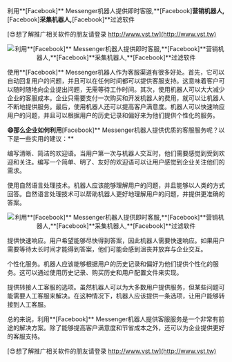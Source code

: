 利用**[Facebook]** Messenger机器人提供即时客服,**[Facebook]**营销机器人,**[Facebook]**采集机器人,**[Facebook]**过滤软件

[😍想了解推广相关软件的朋友请登录 http://www.vst.tw](http://www.vst.tw)

 <center><img src="https://vst.tw/MP4/tuiguang/png/5.png" alt="利用**[Facebook]** Messenger机器人提供即时客服,**[Facebook]**营销机器人,**[Facebook]**采集机器人,**[Facebook]**过滤软件"></center>

使用**[Facebook]** Messenger机器人作为客服渠道有很多好处。首先，它可以自动回复用户的问题，并且可以在任何时间都可以提供客服支持。这意味着客户可以随时随地向企业提出问题，无需等待工作时间。其次，使用机器人可以大大减少企业的客服成本。企业只需要支付一次购买和开发机器人的费用，就可以让机器人不断地提供服务。最后，使用机器人还可以提高客户满意度。机器人可以快速响应用户的问题，并且可以根据用户的历史记录和偏好来为他们提供个性化的服务。

**😄那么企业如何利用**[Facebook]** Messenger机器人提供优质的客服服务呢？以下是一些实用的建议：**

编写清晰、简洁的欢迎语。当用户第一次与机器人交互时，他们需要感觉到受到欢迎和关注。编写一个简单、明了、友好的欢迎语可以让用户感觉到企业关注他们的需求。

使用自然语言处理技术。机器人应该能够理解用户的问题，并且能够以人类的方式回答。自然语言处理技术可以帮助机器人更好地理解用户的问题，并提供更准确的答案。

 <center><img src="https://vst.tw/MP4/tuiguang/png/5.png" alt="利用**[Facebook]** Messenger机器人提供即时客服,**[Facebook]**营销机器人,**[Facebook]**采集机器人,**[Facebook]**过滤软件"></center>

提供快速响应。用户希望能够尽快得到答案，因此机器人需要快速响应。如果用户需要等待太长时间才能得到答案，他们可能会感到沮丧并放弃与企业交互。

个性化服务。机器人应该能够根据用户的历史记录和偏好为他们提供个性化的服务。这可以通过使用历史记录、购买历史和用户配置文件来实现。

提供转接人工客服的选项。虽然机器人可以为大多数用户提供服务，但某些问题可能需要人工客服来解决。在这种情况下，机器人应该提供一条选项，让用户能够转接到人工客服。

总的来说，利用**[Facebook]** Messenger机器人提供客服服务是一个非常有前途的解决方案。除了能够提高客户满意度和节省成本之外，还可以为企业提供更好的客服支持。

[😍想了解推广相关软件的朋友请登录 http://www.vst.tw](http://www.vst.tw)



